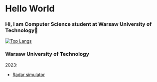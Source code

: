 # Hello World

### Hi, I am Computer Science student at Warsaw University of Technology👋

[![Top Langs](https://github-readme-stats.vercel.app/api/top-langs/?username=bartlomiejkrawczyk&langs_count=16&layout=compact&exclude_repo=IUM-23L,WMM-22L,SKPS-22L)](https://github.com/anuraghazra/github-readme-stats)

### Warsaw University of Technology

2023:
- [Radar simulator](./FO-23Z/)
